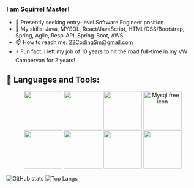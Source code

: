 ### I am Squirrel Master! 

- 🔭 Presently seeking entry-level Software Engineer position
- 🌱 My skills: 
Java, MYSQL, React/JavaScript, HTML/CSS/Bootstrap, Spring, Agile, Resp-API, Spring-Boot, AWS.
- 📫 How to reach me: 22CodingSm@gmail.com
- ⚡ Fun fact: I left my job of 10 years to hit the road full-time in my VW Campervan for 2 years! 

## 🧰 Languages and Tools:
<p align="center">
 <i class="fab fa-java"></i>
  
  <img width="100" height="100" src="https://www.flaticon.com/svg/vstatic/svg/226/226777.svg?token=exp=1612082194~hmac=c48385c679ba174d8123208268629b4c"  >
  <img src="https://cdn.jsdelivr.net/npm/programming-languages-logos/src/javascript/javascript.png" height="100">
  <img src="https://cdn.jsdelivr.net/npm/programming-languages-logos/src/html/html.png" height="100">
  
  <img width="100" height="100" src="https://www.flaticon.com/svg/vstatic/svg/919/919836.svg?token=exp=1612082603~hmac=e089e702ecc939cd29513ee84139e295" alt="Mysql free icon" title="Mysql free icon" class="loaded">
  
  <img  width="100" height="100" class="js-search-result-thumbnail responsive-img" src="https://as1.ftcdn.net/jpg/03/04/97/12/500_F_304971218_JOSk82jpa257LXvZ0l6QLS2H7cZmUBKe.jpg" >
  
  <img width="100" height="100"   class="js-search-result-thumbnail responsive-img" src="https://as1.ftcdn.net/jpg/02/76/18/10/500_F_276181097_cmQ32J5NyNhRVvpOfJ3P1277NbHedSk5.jpg"  >
  
  <img width="100" height="100"  id="details-enlarged-image" class="js-search-result-thumbnail responsive-img" src="https://as1.ftcdn.net/jpg/01/39/48/46/500_F_139484626_cqPNhvfRtWrNMNmuSeBMBiCUkPJTzgjS.jpg" >
  
 <img width="100" height="100" id="details-enlarged-image" class="js-search-result-thumbnail responsive-img" src="https://as2.ftcdn.net/jpg/03/22/95/69/500_F_322956978_9ESBVewTYdhSu9G6qf2JazX9tUsdh53g.jpg"  >
  

</p>

![GitHub stats](https://github-readme-stats.vercel.app/api?username=KyloRich&show_icons=true&theme=chartreuse-dark)
![Top Langs](https://github-readme-stats.vercel.app/api/top-langs/?username=KyloRich&theme=tokyonight)

<!--
**KyloRich/KyloRich** is a ✨ _special_ ✨ repository because its `README.md` (this file) appears on your GitHub profile.
 
